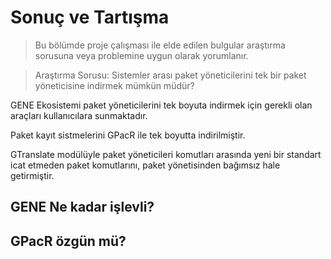 # Sonuç ve Tartışma

> Bu bölümde proje çalışması ile elde edilen bulgular araştırma sorusuna veya problemine uygun olarak yorumlanır.

> Araştırma Sorusu: Sistemler arası paket yöneticilerini tek bir paket yöneticisine indirmek mümkün müdür?

GENE Ekosistemi paket yöneticilerini tek boyuta indirmek için gerekli olan araçları kullanıcılara sunmaktadır.

Paket kayıt sistmelerini GPacR ile tek boyutta indirilmiştir.

GTranslate modülüyle paket yöneticileri komutları arasında yeni bir standart icat etmeden paket komutlarını,
paket yönetisinden bağımsız hale getirmiştir.

## GENE Ne kadar işlevli?

## GPacR özgün mü?

